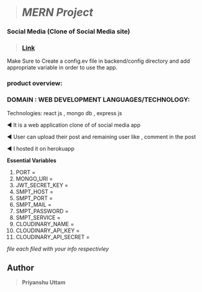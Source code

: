 > # 							*MERN Project*						

### Social Media (Clone of Social Media site)
> ### [ Link](https://social-media-uttam.herokuapp.com/ " Link")

Make Sure to Create a config.ev file in backend/config directory and add appropriate variable in order to use the app.

### product overview:


 ###  DOMAIN : WEB DEVELOPMENT LANGUAGES/TECHNOLOGY: 
 
Technologies: react js , mongo db , express js

◄ It is a web application clone of of social media app

◄ User can upload their post and remaining user like , comment in the post

◄ I hosted it on herokuapp




**Essential Variables**

1.  PORT =       
2. MONGO_URI = 
3. JWT_SECRET_KEY =
4. SMPT_HOST =
5. SMPT_PORT = 
6. SMPT_MAIL = 
7. SMPT_PASSWORD =
8. SMPT_SERVICE = 
9. CLOUDINARY_NAME =
10. CLOUDINARY_API_KEY =
11. CLOUDINARY_API_SECRET =

*file each filed with your info respectivley*

## Author
> **Priyanshu Uttam**
